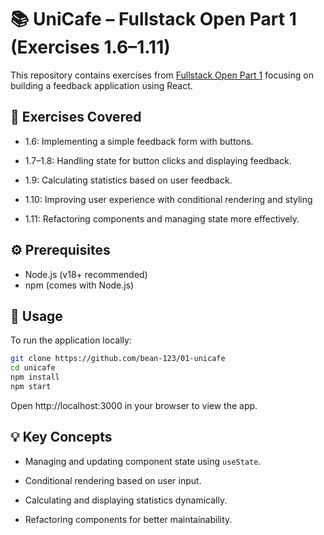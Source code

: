 # 📚 UniCafe – Fullstack Open Part 1 (Exercises 1.6–1.11)

This repository contains exercises from [Fullstack Open Part 1](https://fullstackopen.com/osa1/monimutkaisempi_tila_reactin_debuggaus#tehtavat-1-6-1-14)
focusing on building a feedback application using React.

## 📝 Exercises Covered

- 1.6: Implementing a simple feedback form with buttons.

- 1.7–1.8: Handling state for button clicks and displaying feedback.

- 1.9: Calculating statistics based on user feedback.

- 1.10: Improving user experience with conditional rendering and styling
- 1.11: Refactoring components and managing state more effectively.

## ⚙️ Prerequisites

- Node.js (v18+ recommended)
- npm (comes with Node.js)

## 🚀 Usage

To run the application locally:

```bash
git clone https://github.com/bean-123/01-unicafe
cd unicafe
npm install
npm start
```

Open http://localhost:3000
in your browser to view the app.

## 💡 Key Concepts

- Managing and updating component state using `useState`.

- Conditional rendering based on user input.

- Calculating and displaying statistics dynamically.

- Refactoring components for better maintainability.
